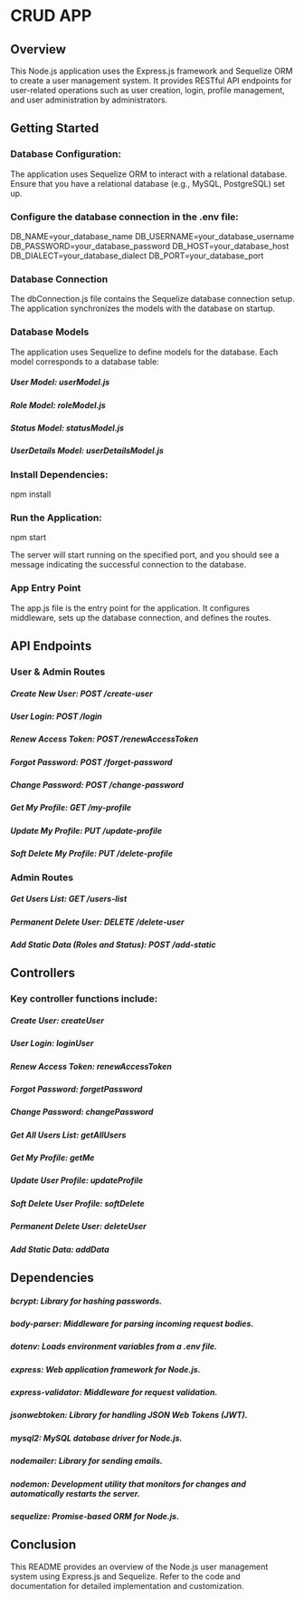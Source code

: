 # CRUD APP

## Overview
This Node.js application uses the Express.js framework and Sequelize ORM to create a user management system. It provides RESTful API endpoints for user-related operations such as user creation, login, profile management, and user administration by administrators.

## Getting Started


### Database Configuration:
The application uses Sequelize ORM to interact with a relational database. Ensure that you have a relational database (e.g., MySQL, PostgreSQL) set up.


### Configure the database connection in the .env file:
DB_NAME=your_database_name
DB_USERNAME=your_database_username
DB_PASSWORD=your_database_password
DB_HOST=your_database_host
DB_DIALECT=your_database_dialect
DB_PORT=your_database_port


### Database Connection
The dbConnection.js file contains the Sequelize database connection setup. The application synchronizes the models with the database on startup.


### Database Models
The application uses Sequelize to define models for the database. Each model corresponds to a database table:

##### User Model: userModel.js
##### Role Model: roleModel.js
##### Status Model: statusModel.js
##### UserDetails Model: userDetailsModel.js


### Install Dependencies:
npm install

### Run the Application:
npm start

The server will start running on the specified port, and you should see a message indicating the successful connection to the database.


### App Entry Point
The app.js file is the entry point for the application. It configures middleware, sets up the database connection, and defines the routes.


## API Endpoints
### User & Admin Routes

##### Create New User: POST /create-user
##### User Login: POST /login
##### Renew Access Token: POST /renewAccessToken
##### Forgot Password: POST /forget-password
##### Change Password: POST /change-password
##### Get My Profile: GET /my-profile
##### Update My Profile: PUT /update-profile
##### Soft Delete My Profile: PUT /delete-profile

### Admin Routes

##### Get Users List: GET /users-list
##### Permanent Delete User: DELETE /delete-user
##### Add Static Data (Roles and Status): POST /add-static


## Controllers
### Key controller functions include:

##### Create User: createUser
##### User Login: loginUser
##### Renew Access Token: renewAccessToken
##### Forgot Password: forgetPassword
##### Change Password: changePassword
##### Get All Users List: getAllUsers
##### Get My Profile: getMe
##### Update User Profile: updateProfile
##### Soft Delete User Profile: softDelete
##### Permanent Delete User: deleteUser
##### Add Static Data: addData


## Dependencies

##### bcrypt: Library for hashing passwords.
##### body-parser: Middleware for parsing incoming request bodies.
##### dotenv: Loads environment variables from a .env file.
##### express: Web application framework for Node.js.
##### express-validator: Middleware for request validation.
##### jsonwebtoken: Library for handling JSON Web Tokens (JWT).
##### mysql2: MySQL database driver for Node.js.
##### nodemailer: Library for sending emails.
##### nodemon: Development utility that monitors for changes and automatically restarts the server.
##### sequelize: Promise-based ORM for Node.js.


## Conclusion
This README provides an overview of the Node.js user management system using Express.js and Sequelize. Refer to the code and documentation for detailed implementation and customization.
